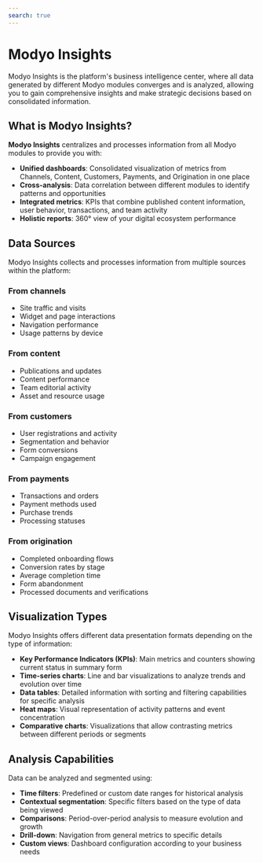 ```yaml
---
search: true
---
```


# Modyo Insights

Modyo Insights is the platform's business intelligence center, where all data generated by different Modyo modules converges and is analyzed, allowing you to gain comprehensive insights and make strategic decisions based on consolidated information.

## What is Modyo Insights?

**Modyo Insights** centralizes and processes information from all Modyo modules to provide you with:

- **Unified dashboards**: Consolidated visualization of metrics from Channels, Content, Customers, Payments, and Origination in one place
- **Cross-analysis**: Data correlation between different modules to identify patterns and opportunities
- **Integrated metrics**: KPIs that combine published content information, user behavior, transactions, and team activity
- **Holistic reports**: 360° view of your digital ecosystem performance

## Data Sources

Modyo Insights collects and processes information from multiple sources within the platform:

### From channels
- Site traffic and visits
- Widget and page interactions
- Navigation performance
- Usage patterns by device

### From content
- Publications and updates
- Content performance
- Team editorial activity
- Asset and resource usage

### From customers
- User registrations and activity
- Segmentation and behavior
- Form conversions
- Campaign engagement

### From payments
- Transactions and orders
- Payment methods used
- Purchase trends
- Processing statuses

### From origination
- Completed onboarding flows
- Conversion rates by stage
- Average completion time
- Form abandonment
- Processed documents and verifications

## Visualization Types

Modyo Insights offers different data presentation formats depending on the type of information:

- **Key Performance Indicators (KPIs)**: Main metrics and counters showing current status in summary form
- **Time-series charts**: Line and bar visualizations to analyze trends and evolution over time
- **Data tables**: Detailed information with sorting and filtering capabilities for specific analysis
- **Heat maps**: Visual representation of activity patterns and event concentration
- **Comparative charts**: Visualizations that allow contrasting metrics between different periods or segments

## Analysis Capabilities

Data can be analyzed and segmented using:

- **Time filters**: Predefined or custom date ranges for historical analysis
- **Contextual segmentation**: Specific filters based on the type of data being viewed
- **Comparisons**: Period-over-period analysis to measure evolution and growth
- **Drill-down**: Navigation from general metrics to specific details
- **Custom views**: Dashboard configuration according to your business needs

